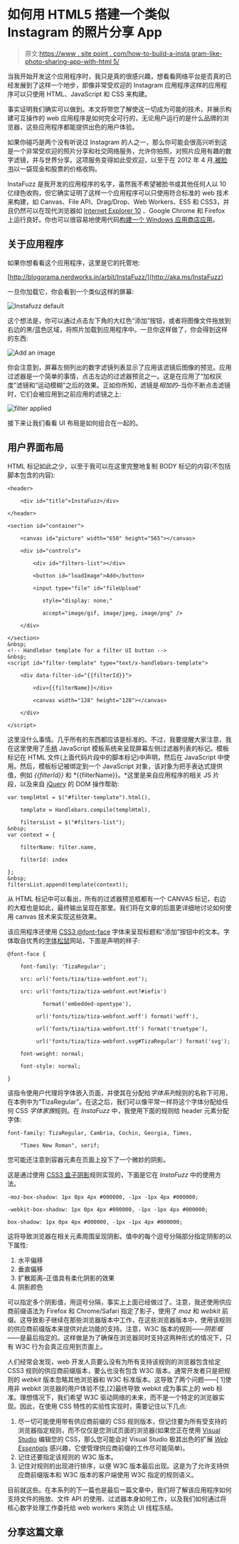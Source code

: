 # 如何用 HTML5 搭建一个类似 Instagram 的照片分享 App

> 原文:[https://www . site point . com/how-to-build-a-insta gram-like-photo-sharing-app-with-html 5/](https://www.sitepoint.com/how-to-build-an-instagram-like-photo-sharing-app-with-html5/)

当我开始开发这个应用程序时，我只是真的很感兴趣，想看看网络平台是否真的已经发展到了这样一个地步，即像非常受欢迎的 Instagram 应用程序这样的应用程序可以只使用 HTML、JavaScript 和 CSS 来构建。

事实证明我们确实可以做到。本文将带您了解使这一切成为可能的技术，并展示构建可互操作的 web 应用程序是如何完全可行的，无论用户运行的是什么品牌的浏览器，这些应用程序都能提供出色的用户体验。

如果你碰巧是两个没有听说过 Instagram 的人之一，那么你可能会很高兴听到这是一个非常受欢迎的照片分享和社交网络服务，允许你拍照，对照片应用有趣的数字滤镜，并与世界分享。这项服务变得如此受欢迎，以至于在 2012 年 4 月,[被脸书](http://finance.fortune.cnn.com/2012/04/09/breaking-facebook-buying-instagram-for-1-billion/)以一袋现金和股票的价格收购。

InstaFuzz 是我开发的应用程序的名字，虽然我不希望被脸书或其他任何人以 10 亿绿色收购，但它确实证明了这样一个应用程序可以只使用符合标准的 web 技术来构建，如 Canvas、File API、Drag/Drop、Web Workers、ES5 和 CSS3，并且仍然可以在现代浏览器如 [Internet Explorer 10](http://www.microsoft.com/click/services/Redirect2.ashx?CR_CC=200210648) 、Google Chrome 和 Firefox 上运行良好。你也可以很容易地使用代码[构建一个 Windows 应用商店应用](http://www.microsoft.com/click/services/Redirect2.ashx?CR_CC=200185226)。

## 关于应用程序

如果你想看看这个应用程序，这里是它的托管地:

[http://blogorama.nerdworks.in/arbit/InstaFuzz/](http://aka.ms/InstaFuzz)

一旦你加载它，你会看到一个类似这样的屏幕:

![Instafuzz default](../Images/4474bc35a058e35f21b20bcd3d7a4cb6.png)

这个想法是，你可以通过点击左下角的大红色“添加”按钮，或者将图像文件拖放到右边的黑/蓝色区域，将照片加载到应用程序中。一旦你这样做了，你会得到这样的东西:

![Add an image](../Images/4327772c9cb284b7ef9dfabc275aacd2.png)

你会注意到，屏幕左侧列出的数字滤镜列表显示了应用该滤镜后图像的预览。应用过滤器是一个简单的事情，点击左边的过滤器预览之一。这是在应用了“加权灰度”滤镜和“运动模糊”之后的效果。正如你所知，滤镜是*相加的*–当你不断点击滤镜时，它们会被应用到之前应用的滤镜之上:

![filter applied](../Images/8df071c705c611ba77e20ea19dae6841.png)

接下来让我们看看 UI 布局是如何组合在一起的。

## 用户界面布局

HTML 标记如此之少，以至于我可以在这里完整地复制 BODY 标记的内容(不包括脚本包含的内容):

```
<header>

    <div id="title">InstaFuzz</div>

</header>

<section id="container">

    <canvas id="picture" width="650" height="565"></canvas>

    <div id="controls">

        <div id="filters-list"></div>

        <button id="loadImage">Add</button>

        <input type="file" id="fileUpload"

           style="display: none;"

           accept="image/gif, image/jpeg, image/png" />

    </div>

</section>
&nbsp;
<!-- Handlebar template for a filter UI button -->
&nbsp;
<script id="filter-template" type="text/x-handlebars-template">

    <div data-filter-id="{{filterId}}">

        <div>{{filterName}}</div>

        <canvas width="128" height="128"></canvas>

    </div>

</script>
```

这里没什么事情。几乎所有的东西都应该是标准的。不过，我要提醒大家注意，我在这里使用了[手柄](http://handlebarsjs.com/) JavaScript 模板系统来呈现屏幕左侧过滤器列表的标记。模板标记在 HTML 文件(上面代码片段中的脚本标记)中声明，然后在 JavaScript 中使用。然后，模板标记被绑定到一个 JavaScript 对象，该对象为把手表达式提供值，例如 *{{filterId}}* 和 *{{filterName}}。*这里是来自应用程序的相关 JS 片段，以及来自 [jQuery](http://jquery.com/) 的 DOM 操作帮助:

```
var templHtml = $("#filter-template").html(),

    template = Handlebars.compile(templHtml),

    filtersList = $("#filters-list");
&nbsp;
var context = {

    filterName: filter.name,

    filterId: index

};
&nbsp;
filtersList.append(template(context));
```

从 HTML 标记中可以看出，所有的过滤器预览框都有一个 CANVAS 标记，右边的大框也是如此，最终输出呈现在那里。我们将在文章的后面更详细地讨论如何使用 canvas 技术来实现这些效果。

该应用程序还使用 [CSS3 @font-face](http://aka.ms/fontface) 字体来呈现标题和“添加”按钮中的文本。字体取自优秀的[字体松鼠](http://aka.ms/FontSquirrel)网站，下面是声明的样子:

```
@font-face {

    font-family: 'TizaRegular';

    src: url('fonts/tiza/tiza-webfont.eot');

    src: url('fonts/tiza/tiza-webfont.eot?#iefix')

           format('embedded-opentype'),

         url('fonts/tiza/tiza-webfont.woff') format('woff'),

         url('fonts/tiza/tiza-webfont.ttf') format('truetype'),

         url('fonts/tiza/tiza-webfont.svg#TizaRegular') format('svg');

    font-weight: normal;

    font-style: normal;

}
```

该指令使用户代理将字体嵌入页面，并使其在分配给*字体系列*规则的名称下可用，在本例中为“TizaRegular”。在这之后，我们可以像平常一样将这个字体分配给任何 CSS *字体家族*规则。在 *InstaFuzz* 中，我使用下面的规则给 header 元素分配字体:

```
font-family: TizaRegular, Cambria, Cochin, Georgia, Times,

    "Times New Roman", serif;
```

您可能还注意到容器元素在页面上投下了一个微妙的阴影。

这是通过使用 [CSS3 盒子阴影](http://aka.ms/boxshadowproperty)规则实现的，下面是它在 *InstaFuzz* 中的使用方法。

```
-moz-box-shadow: 1px 0px 4px #000000, -1px -1px 4px #000000;

-webkit-box-shadow: 1px 0px 4px #000000, -1px -1px 4px #000000;

box-shadow: 1px 0px 4px #000000, -1px -1px 4px #000000;
```

这将导致浏览器在相关元素周围呈现阴影。值中的每个逗号分隔部分指定阴影的以下属性:

1.  水平偏移
2.  垂直偏移
3.  扩散距离–正值具有柔化阴影的效果
4.  阴影颜色

可以指定多个阴影值，用逗号分隔，事实上上面已经做过了。注意，我还使用供应商前缀语法为 Firefox 和 Chrome/Safari 指定了影子，使用了 *moz* 和 *webkit* 前缀。这导致影子继续在那些浏览器版本中工作，在这些浏览器版本中，使用该规则的供应商前缀版本来提供对此功能的支持。注意，W3C 版本的规则——*阴影框*——是最后指定的。这样做是为了确保在浏览器同时支持这两种形式的情况下，只有 W3C 行为会真正应用到页面上。

人们经常会发现，web 开发人员要么没有为所有支持该规则的浏览器包含给定 CSS3 规则的供应商前缀版本，要么也没有包含 W3C 版本。通常开发者只是把规则的 *webkit* 版本忽略其他浏览器和 W3C 标准版本。这导致了两个问题——[ 1]使用非 webkit 浏览器的用户体验不佳,[2]最终导致 webkit 成为事实上的 web 标准。理想情况下，我们希望 W3C 驱动网络的未来，而不是一个特定的浏览器实现。因此，在使用 CSS 特性的实验性实现时，需要记住以下几点:

1.  尽一切可能使用带有供应商前缀的 CSS 规则版本，但记住要为所有受支持的浏览器指定规则，而不仅仅是您测试页面的浏览器(如果您正在使用 [Visual Studio](http://www.microsoft.com/click/services/Redirect2.ashx?CR_CC=200117040) 编辑您的 CSS，那么您可能会对 Visual Studio 极其出色的扩展 [*Web Essentials*](http://aka.ms/WebEssentials) 感兴趣，它使管理供应商前缀的工作尽可能简单)。
2.  记住还要指定该规则的 W3C 版本。
3.  记住对规则的出现进行排序，以便 W3C 版本最后出现。这是为了允许支持供应商前缀版本和 W3C 版本的客户端使用 W3C 指定的规则语义。

目前就这些。在本系列的下一篇也是最后一篇文章中，我们将了解该应用程序如何支持文件的拖放、文件 API 的使用、过滤器本身如何工作，以及我们如何通过将核心数字处理工作委托给 web workers 来防止 UI 线程冻结。

## 分享这篇文章